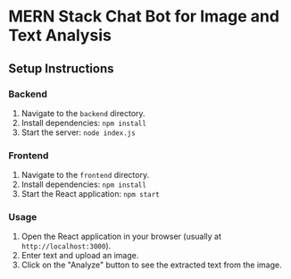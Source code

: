 # MERN Stack Chat Bot for Image and Text Analysis

## Setup Instructions

### Backend
1. Navigate to the `backend` directory.
2. Install dependencies: `npm install`
3. Start the server: `node index.js`

### Frontend
1. Navigate to the `frontend` directory.
2. Install dependencies: `npm install`
3. Start the React application: `npm start`

### Usage
1. Open the React application in your browser (usually at `http://localhost:3000`).
2. Enter text and upload an image.
3. Click on the "Analyze" button to see the extracted text from the image.
